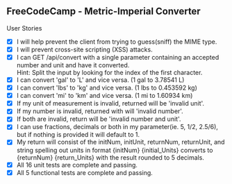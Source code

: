 **FreeCodeCamp** - Metric-Imperial Converter
------

User Stories
- [x] I will help prevent the client from trying to guess(sniff) the MIME type.
- [x] I will prevent cross-site scripting (XSS) attacks.
- [x] I can GET /api/convert with a single parameter containing an accepted number and unit and have it converted.   
Hint: Split the input by looking for the index of the first character.
- [x] I can convert 'gal' to 'L' and vice versa. (1 gal to 3.78541 L)
- [x] I can convert 'lbs' to 'kg' and vice versa. (1 lbs to 0.453592 kg)
- [x] I can convert 'mi' to 'km' and vice versa. (1 mi to 1.60934 km)
- [x] If my unit of measurement is invalid, returned will be 'invalid unit'.
- [x] If my number is invalid, returned with will 'invalid number'.
- [x] If both are invalid, return will be 'invalid number and unit'.
- [x] I can use fractions, decimals or both in my parameter(ie. 5, 1/2, 2.5/6), but if nothing is provided it will default to 1.
- [x] My return will consist of the initNum, initUnit, returnNum, returnUnit, and string spelling out units in format {initNum} {initial_Units} converts to {returnNum} {return_Units} with the result rounded to 5 decimals.
- [x] All 16 unit tests are complete and passing.
- [x] All 5 functional tests are complete and passing.